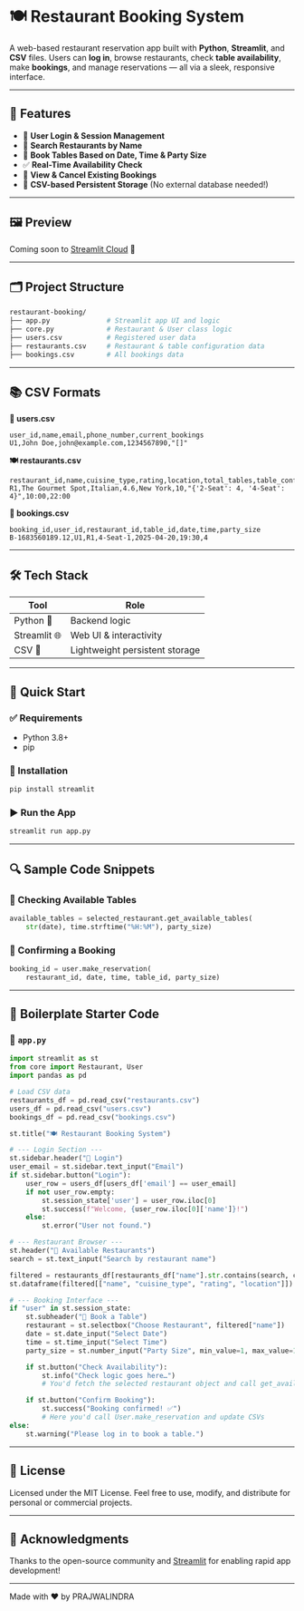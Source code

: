 # 🍽️ Restaurant Booking System

A web-based restaurant reservation app built with **Python**, **Streamlit**, and **CSV** files. Users can **log in**, browse restaurants, check **table availability**, make **bookings**, and manage reservations — all via a sleek, responsive interface.

---

## 🌟 Features

- 🔐 **User Login & Session Management**
- 🍴 **Search Restaurants by Name**
- 📅 **Book Tables Based on Date, Time & Party Size**
- ✅ **Real-Time Availability Check**
- 🔁 **View & Cancel Existing Bookings**
- 💾 **CSV-based Persistent Storage** (No external database needed!)

---

## 🖼️ Preview

Coming soon to [Streamlit Cloud](https://streamlit.io/cloud) 🚀

---

## 🗂️ Project Structure

```bash
restaurant-booking/
├── app.py              # Streamlit app UI and logic
├── core.py             # Restaurant & User class logic
├── users.csv           # Registered user data
├── restaurants.csv     # Restaurant & table configuration data
├── bookings.csv        # All bookings data
```

---

## 📚 CSV Formats

**👤 users.csv**

```csv
user_id,name,email,phone_number,current_bookings
U1,John Doe,john@example.com,1234567890,"[]"
```

**🍽 restaurants.csv**

```csv
restaurant_id,name,cuisine_type,rating,location,total_tables,table_configuration,opening_hours,closing_hours
R1,The Gourmet Spot,Italian,4.6,New York,10,"{'2-Seat': 4, '4-Seat': 4}",10:00,22:00
```

**📅 bookings.csv**

```csv
booking_id,user_id,restaurant_id,table_id,date,time,party_size
B-1683560189.12,U1,R1,4-Seat-1,2025-04-20,19:30,4
```

---

## 🛠️ Tech Stack

| Tool         | Role                           |
| ------------ | ------------------------------ |
| Python 🐍    | Backend logic                  |
| Streamlit 🌐 | Web UI & interactivity         |
| CSV 📄       | Lightweight persistent storage |

---

## 🚀 Quick Start

### ✅ Requirements

- Python 3.8+
- pip

### 🔧 Installation

```bash
pip install streamlit
```

### ▶️ Run the App

```bash
streamlit run app.py
```

---

## 🔍 Sample Code Snippets

### 📌 Checking Available Tables

```python
available_tables = selected_restaurant.get_available_tables(
    str(date), time.strftime("%H:%M"), party_size)
```

### 🧾 Confirming a Booking

```python
booking_id = user.make_reservation(
    restaurant_id, date, time, table_id, party_size)
```

---

## 🧰 Boilerplate Starter Code

### 📁 `app.py`

```python
import streamlit as st
from core import Restaurant, User
import pandas as pd

# Load CSV data
restaurants_df = pd.read_csv("restaurants.csv")
users_df = pd.read_csv("users.csv")
bookings_df = pd.read_csv("bookings.csv")

st.title("🍽️ Restaurant Booking System")

# --- Login Section ---
st.sidebar.header("🔐 Login")
user_email = st.sidebar.text_input("Email")
if st.sidebar.button("Login"):
    user_row = users_df[users_df['email'] == user_email]
    if not user_row.empty:
        st.session_state['user'] = user_row.iloc[0]
        st.success(f"Welcome, {user_row.iloc[0]['name']}!")
    else:
        st.error("User not found.")

# --- Restaurant Browser ---
st.header("📍 Available Restaurants")
search = st.text_input("Search by restaurant name")

filtered = restaurants_df[restaurants_df["name"].str.contains(search, case=False)] if search else restaurants_df
st.dataframe(filtered[["name", "cuisine_type", "rating", "location"]])

# --- Booking Interface ---
if "user" in st.session_state:
    st.subheader("📅 Book a Table")
    restaurant = st.selectbox("Choose Restaurant", filtered["name"])
    date = st.date_input("Select Date")
    time = st.time_input("Select Time")
    party_size = st.number_input("Party Size", min_value=1, max_value=10)

    if st.button("Check Availability"):
        st.info("Check logic goes here…")
        # You'd fetch the selected restaurant object and call get_available_tables()

    if st.button("Confirm Booking"):
        st.success("Booking confirmed! ✅")
        # Here you'd call User.make_reservation and update CSVs
else:
    st.warning("Please log in to book a table.")
```

---

## 📄 License

Licensed under the MIT License. Feel free to use, modify, and distribute for personal or commercial projects.

---

## 🙌 Acknowledgments

Thanks to the open-source community and [Streamlit](https://streamlit.io) for enabling rapid app development!

---

Made with ❤️ by PRAJWALINDRA

